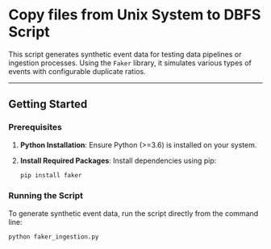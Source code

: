 # Copy files from Unix System to DBFS Script

This script generates synthetic event data for testing data pipelines or ingestion processes. Using the `Faker` library, it simulates various types of events with configurable duplicate ratios.

---

## Getting Started

### Prerequisites
1. **Python Installation**: Ensure Python (>=3.6) is installed on your system.
2. **Install Required Packages**: Install dependencies using pip:
   
   ```bash
   pip install faker

### Running the Script
To generate synthetic event data, run the script directly from the command line:

```bash
python faker_ingestion.py  
